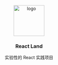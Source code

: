 <br />
<p align="center">
  <a href="https://github.com/igaozp/reactland/">
    <img src="https://tomddoan.files.wordpress.com/2019/07/nicepng_react-logo-png_2224705-1.png" alt="logo" width="100">
  </a>

  <h3 align="center">React Land</h3>

  <p align="center">
    实验性的 React 实践项目
  </p>
</p>
